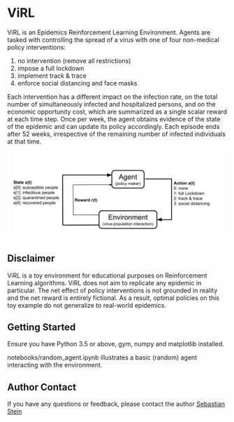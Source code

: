 # ViRL

ViRL is an Epidemics Reinforcement Learning Environment. Agents are tasked with controlling the spread of a virus with one of four non-medical policy interventions: 

1. no intervention (remove all restrictions)
2. impose a full lockdown
3. implement track & trace
4. enforce social distancing and face masks
  
Each intervention has a different impact on the infection rate, on the total number of simultaneously infected and hospitalized persons, and on the economic opportunity cost, which are summarized as a single scalar reward at each time step. Once per week, the agent obtains evidence of the state of the epidemic and can update its policy accordingly. Each episode ends after 52 weeks, irrespective of the remaining number of infected individuals at that time.

![image](img/ViRL_loop.png)

## Disclaimer

ViRL is a toy environment for educational purposes on Reinforcement Learning algorithms. ViRL does not aim to replicate any epidemic in particular. The net effect of policy interventions is not grounded in reality and the net reward is entirely fictional. As a result, optimal policies on this toy example do not generalize to real-world epidemics.

## Getting Started

Ensure you have Python 3.5 or above, gym, numpy and matplotlib installed.

notebooks/random_agent.ipynb illustrates a basic (random) agent interacting with the environment.

## Author Contact

If you have any questions or feedback, please contact the author
[Sebastian Stein](mailto:sebastian.stein@glasgow.ac.uk)